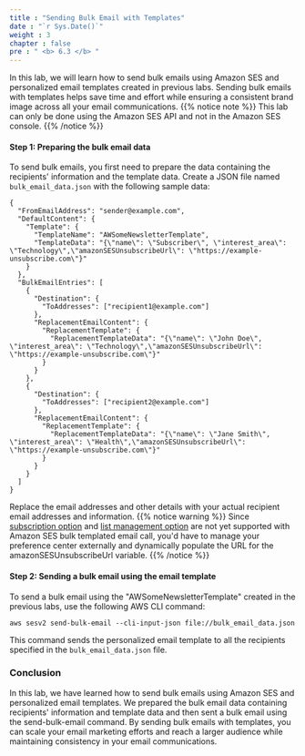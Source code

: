 ```yaml
---
title : "Sending Bulk Email with Templates"
date : "`r Sys.Date()`"
weight : 3
chapter : false
pre : " <b> 6.3 </b> "
---
```


In this lab, we will learn how to send bulk emails using Amazon SES and personalized email templates created in previous labs. Sending bulk emails with templates helps save time and effort while ensuring a consistent brand image across all your email communications.
{{% notice note %}}
This lab can only be done using the Amazon SES API and not in the Amazon SES console.
{{% /notice %}}

#### Step 1: Preparing the bulk email data
To send bulk emails, you first need to prepare the data containing the recipients' information and the template data. Create a JSON file named `bulk_email_data.json` with the following sample data:
```
{
  "FromEmailAddress": "sender@example.com",
  "DefaultContent": {
    "Template": {
      "TemplateName": "AWSomeNewsletterTemplate",
      "TemplateData": "{\"name\": \"Subscriber\", \"interest_area\": \"Technology\",\"amazonSESUnsubscribeUrl\": \"https://example-unsubscribe.com\"}"
    }
  },
  "BulkEmailEntries": [
    {
      "Destination": {
        "ToAddresses": ["recipient1@example.com"]
      },
      "ReplacementEmailContent": {
        "ReplacementTemplate": {
          "ReplacementTemplateData": "{\"name\": \"John Doe\", \"interest_area\": \"Technology\",\"amazonSESUnsubscribeUrl\": \"https://example-unsubscribe.com\"}"
        }
      }
    },
    {
      "Destination": {
        "ToAddresses": ["recipient2@example.com"]
      },
      "ReplacementEmailContent": {
        "ReplacementTemplate": {
          "ReplacementTemplateData": "{\"name\": \"Jane Smith\", \"interest_area\": \"Health\",\"amazonSESUnsubscribeUrl\": \"https://example-unsubscribe.com\"}"
        }
      }
    }
  ]
}
```
Replace the email addresses and other details with your actual recipient email addresses and information.
{{% notice warning %}}
Since [subscription option](https://catalog.us-east-1.prod.workshops.aws/workshops/e4a4aa26-fb17-45eb-9edf-77b7f8b6035f/en-US/lab-4/lab-4-4/) and [list management option](https://catalog.us-east-1.prod.workshops.aws/workshops/e4a4aa26-fb17-45eb-9edf-77b7f8b6035f/en-US/lab-4/lab-4-3/) are not yet supported with Amazon SES bulk templated email call, you'd have to manage your preference center externally and dynamically populate the URL for the amazonSESUnsubscribeUrl variable.
{{% /notice %}}

#### Step 2: Sending a bulk email using the email template
To send a bulk email using the "AWSomeNewsletterTemplate" created in the previous labs, use the following AWS CLI command:
```
aws sesv2 send-bulk-email --cli-input-json file://bulk_email_data.json
```
This command sends the personalized email template to all the recipients specified in the `bulk_email_data.json` file.

### Conclusion
In this lab, we have learned how to send bulk emails using Amazon SES and personalized email templates. We prepared the bulk email data containing recipients' information and template data and then sent a bulk email using the send-bulk-email command. By sending bulk emails with templates, you can scale your email marketing efforts and reach a larger audience while maintaining consistency in your email communications.
